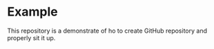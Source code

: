 # Example
This repository is a demonstrate of ho to create GitHub repository and properly sit it up.
